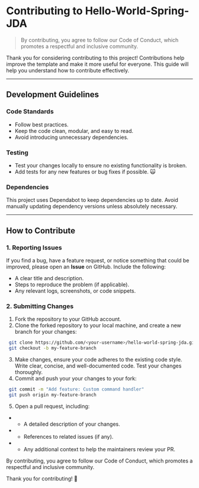 # Contributing to Hello-World-Spring-JDA 

> By contributing, you agree to follow our Code of Conduct, which promotes a respectful and inclusive community.

Thank you for considering contributing to this project! Contributions help improve the template and 
make it more useful for everyone. This guide will help you understand how to contribute effectively.

---

## Development Guidelines

### Code Standards

- Follow best practices.
- Keep the code clean, modular, and easy to read.
- Avoid introducing unnecessary dependencies.

### Testing

- Test your changes locally to ensure no existing functionality is broken.
- Add tests for any new features or bug fixes if possible. 🙀

### Dependencies

This project uses Dependabot to keep dependencies up to date. Avoid manually updating 
dependency versions unless absolutely necessary.

---

## How to Contribute

### 1. Reporting Issues

If you find a bug, have a feature request, or notice something that could be improved, please open 
an **Issue** on GitHub. Include the following:

- A clear title and description.
- Steps to reproduce the problem (if applicable).
- Any relevant logs, screenshots, or code snippets.

### 2. Submitting Changes

1. Fork the repository to your GitHub account.
2. Clone the forked repository to your local machine, and create a new branch for your changes:
  ```bash
   git clone https://github.com/<your-username>/hello-world-spring-jda.git
   git checkout -b my-feature-branch
  ```
3. Make changes, ensure your code adheres to the existing code style. Write clear, concise, and 
  well-documented code. Test your changes thoroughly.
4. Commit and push your your changes to your fork:
  ```bash
   git commit -m "Add feature: Custom command handler"
   git push origin my-feature-branch
  ```
5. Open a pull request, including: 
- - A detailed description of your changes.
- - References to related issues (if any).
- - Any additional context to help the maintainers review your PR.
  
By contributing, you agree to follow our Code of Conduct, which promotes a respectful and inclusive community.

Thank you for contributing! 🎉
